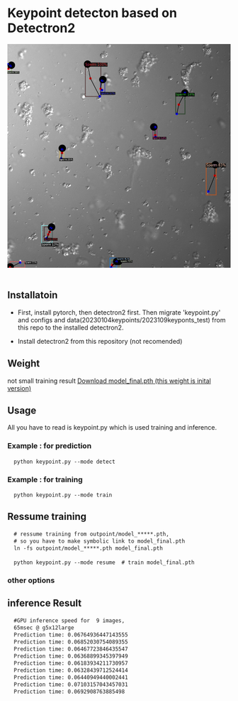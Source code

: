 
# Keypoint detecton based on Detectron2

<div align="center">
  <img src="output/Image0002.png" >
</div>
<br>

## Installatoin
 * First, install pytorch, then detectron2 first. Then migrate 'keypoint.py' and configs and data(20230104keypoints/2023109keyponts_test) from this repo to the installed detectron2.

* Install detectron2 from this repository (not recomended)

## Weight 
not small training result
<a href="https://icsi01.s3.amazonaws.com/share/detectron2/output/model_final.pth?AWSAccessKeyId=ASIAQ64DGB6AHVHBHDE3&Expires=1682133224&x-amz-security-token=IQoJb3JpZ2luX2VjENv%2F%2F%2F%2F%2F%2F%2F%2F%2F%2FwEaDmFwLW5vcnRoZWFzdC0xIkcwRQIhAIExziDiG4r5Q%2FHmIBInks9RAdkIyLn%2Bwjae4BFw5z7PAiAU1KeuyWHyDPiHX36ZgJmLb8hMH3%2FYbHrYwi08QD%2BINSrJBQhUEAAaDDA2NjMxMDI0NjI3MiIM2bJo5wnlCI9ExmTCKqYFerAlgSHMbGUwyv%2FqevXe0M664W7tLUcy9DsQ6jq%2FF6CS7BvifpYIZJ1KrK93NtSuO3Z7Lg9NFaSMw4j9Vq0kYODCJA2Ult2cWOEGz28liR4aiA6lqUL2nH2SZ7FVYvWUBLG5thZ%2Fcel%2BV2xZYvz9iuHYVu1amRTxFtsRa%2BB%2FBnG%2FX%2B38ZmmJn%2BmzEk6XMty%2B7AopAywiI%2FxCPZGAb3hDEIXibpSFJ4pKv1HMrmuIUHA4U8bmiig6%2FP2LTd7UObHfhhc65YkChO6nz4Gl1NdO%2BUGcT0xh8RjMBOrvmNnuTAGV2KLRVUHsHtFndPPuxfxHzo8AX0SzSGqwHEs0IsMAj968Qh3GJHPTIJV1ZMitHGhJDyiSerDbD3a6ppfJnIYUA9N%2BxtP5NTRdcYih3rF3E%2BEHPHMv8gw1IFZko8GzVw8YjVUh9N%2BoOOteWkWYC0l3jaraCVLVW0glxWIfofmFqXcoogPW%2FifYNKXnusLGalGR6IoBX2UfyBkBgpwcY1krUWlftYVK1TfnGXv139FCyhNdTpaUSX75O%2FojpuY6nwjnbO8BeG6hrLuwzoSs3zBcvikSBiHfzzlBQ0Z9%2BsFLd7V67s86mTJ4XiXeANYKs9Q9SNY78JkVavxligAOTHjAfh8IpEbisZJ6vGc878uuIcgyWr3GSGOjQ34STWoRce7qSVmmzUDvXudlpXUBhsux8wYnSqCwU33Oi0BJaZXo1e727ktt2g9mGFAYP6BilMKiAeoJ5YBzwJv9%2B8FkWM2HIbgzNEE0ecSnb5Nqsz4%2BJzyhRiXq0Wut%2FINxvuc8UL%2FBfBJJ1Nx%2B8xM3LmVISPN2v9kdn%2FI98IM%2BuGrG1kl6BCl02dSBXzRCWPdhT%2ByZa8uzS3Q9zpu4tc9owWPEU291GNK7sYdWMJSX0p4GOrEB3kMAwwFAXkr85T7zC5UDLfcCiDOXI74ZtuKfBtLI3%2BKNdpWqc%2BIttWrZYeJ1OgFEzQlnqLvihFkA34YCwt4ti1ZvPuiUshFh8jUq%2FqyoWGxZomAqCSq%2FDhaNIjmiTxBLUkHEem3l4s5nNFQHzLDq0En1wWcv41E3v%2ByzsKrdcrmZYX5j6CrUF1yl%2BexNX%2FmFnZyNvQXYfGzB8e4JEFfa%2FDvNKO7dgXSAQ9baXdUxNzz2&Signature=4x%2FQPSI5XUB9Y06gisbvmbLKbew%3D" > Download model_final.pth (this weight is inital version)</a>


## Usage
All you have to read is keypoint.py which is used training and inference.

### Example : for prediction
```shell
  python keypoint.py --mode detect
```

### Example : for training
```shell
  python keypoint.py --mode train
```

## Ressume training
```shell
  # ressume training from outpoint/model_*****.pth, 
  # so you have to make symbolic link to model_final.pth
  ln -fs outpoint/model_*****.pth model_final.pth

  python keypoint.py --mode resume  # train model_final.pth
```

### other options

## inference Result
```shell
  #GPU inference speed for  9 images,  
  65msec @ g5x12large   
  Prediction time: 0.06764936447143555 
  Prediction time: 0.06852030754089355
  Prediction time: 0.06467723846435547
  Prediction time: 0.06368899345397949
  Prediction time: 0.06183934211730957
  Prediction time: 0.06328439712524414
  Prediction time: 0.06440949440002441
  Prediction time: 0.07103157043457031
  Prediction time: 0.0692908763885498
```

